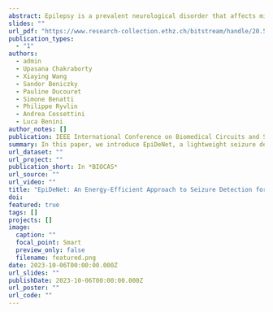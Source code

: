 ```yaml
---
abstract: Epilepsy is a prevalent neurological disorder that affects millions of individuals globally, and continuous monitoring coupled with automated seizure detection appears as a necessity for effective patient treatment. To enable long-term care in daily-life conditions, comfortable and smart wearable devices with long battery life are required, which in turn set the demand for resource-constrained and energy-efficient computing solutions. In this context, the development of machine learning algorithms for seizure detection faces the challenge of heavily imbalanced datasets. This paper introduces EpiDeNet, a new lightweight seizure detection network, and Sensitivity-Specificity Weighted Cross-Entropy (SSWCE), a new loss function that incorporates sensitivity and specificity, to address the challenge of heavily unbalanced datasets. The proposed EpiDeNet-SSWCE approach demonstrates the successful detection of 91.16% and 92.00% seizure events on two different datasets (CHB-MIT and PEDESITE, respectively), with only four EEG channels. A three-window majority voting-based smoothing scheme combined with the SSWCE loss achieves 3x reduction of false positives to 1.18 FP/h. EpiDeNet is well suited for implementation on low-power embedded platforms, and we evaluate its performance on two ARM Cortex-based platforms (M4F/M7) and two parallel ultra-low power (PULP) systems (GAP8, GAP9). The most efficient implementation (GAP9) achieves an energy efficiency of 40 GMAC/s/W, with an energy consumption per inference of only 0.051 mJ at high performance (726.46 MMAC/s), outperforming the best ARM Cortex-based solutions by approximately 160x in energy efficiency. The EpiDeNet-SSWCE method demonstrates effective and accurate seizure detection performance on heavily imbalanced datasets, while being suited for implementation on energy-constrained platforms.
slides: ""
url_pdf: "https://www.research-collection.ethz.ch/bitstream/handle/20.500.11850/649848/EpiDeNet____BioCAS_Paper____Arxiv_Version%281%29.pdf?sequence=1&isAllowed=y"
publication_types:
  - "1"
authors:
  - admin
  - Upasana Chakraborty
  - Xiaying Wang
  - Sandor Beniczky
  - Pauline Ducouret
  - Simone Benatti
  - Philippe Ryvlin
  - Andrea Cossettini
  - Luca Benini
author_notes: []
publication: IEEE International Conference on Biomedical Circuits and Systems
summary: In this paper, we introduce EpiDeNet, a lightweight seizure detection network, and a novel loss function (SSWCE) to address imbalanced datasets, achieving high accuracy, reduced false positives, and energy-efficient performance on low-power embedded platforms.
url_dataset: ""
url_project: ""
publication_short: In *BIOCAS*
url_source: ""
url_video: ""
title: "EpiDeNet: An Energy-Efficient Approach to Seizure Detection for Embedded Systems"
doi: 
featured: true
tags: []
projects: []
image:
  caption: ""
  focal_point: Smart
  preview_only: false
  filename: featured.png
date: 2023-10-06T00:00:00.000Z
url_slides: ""
publishDate: 2023-10-06T00:00:00.000Z
url_poster: ""
url_code: ""
---
```

